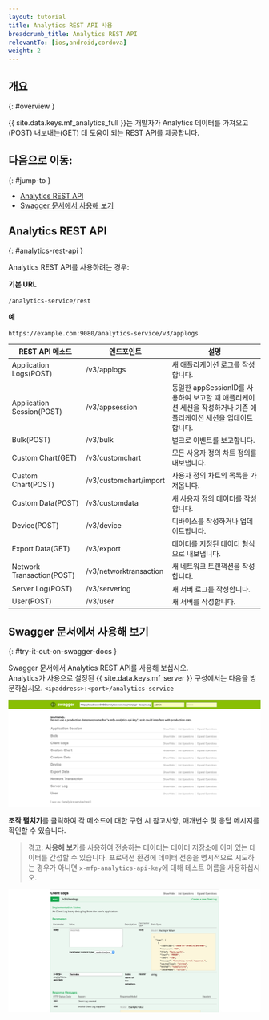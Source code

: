 ```yaml
---
layout: tutorial
title: Analytics REST API 사용
breadcrumb_title: Analytics REST API
relevantTo: [ios,android,cordova]
weight: 2
---
```

<!-- NLS_CHARSET=UTF-8 -->
## 개요
{: #overview }

{{ site.data.keys.mf_analytics_full }}는 개발자가 Analytics 데이터를 가져오고(POST) 내보내는(GET) 데 도움이 되는 REST API를 제공합니다.

## 다음으로 이동:
{: #jump-to }

* [Analytics REST API](#analytics-rest-api)
* [Swagger 문서에서 사용해 보기](#try-it-out-on-swagger-docs)

## Analytics REST API
{: #analytics-rest-api }

Analytics REST API를 사용하려는 경우:

**기본 URL**

`/analytics-service/rest`

**예**

`https://example.com:9080/analytics-service/v3/applogs`


REST API 메소드 | 엔드포인트 | 설명
--- | --- | ---
Application Logs(POST) | /v3/applogs | 새 애플리케이션 로그를 작성합니다.
Application Session(POST) | /v3/appsession | 동일한 appSessionID를 사용하여 보고할 때 애플리케이션 세션을 작성하거나 기존 애플리케이션 세션을 업데이트합니다.
Bulk(POST) | /v3/bulk | 벌크로 이벤트를 보고합니다.
Custom Chart(GET)| /v3/customchart | 모든 사용자 정의 차트 정의를 내보냅니다.
Custom Chart(POST) | /v3/customchart/import | 사용자 정의 차트의 목록을 가져옵니다.
Custom Data(POST) | /v3/customdata | 새 사용자 정의 데이터를 작성합니다.
Device(POST) | /v3/device | 디바이스를 작성하거나 업데이트합니다.
Export Data(GET) | /v3/export | 데이터를 지정된 데이터 형식으로 내보냅니다.
Network Transaction(POST) | /v3/networktransaction |  새 네트워크 트랜잭션을 작성합니다.
Server Log(POST) | /v3/serverlog | 새 서버 로그를 작성합니다.
User(POST) | /v3/user | 새 서버를 작성합니다.

## Swagger 문서에서 사용해 보기
{: #try-it-out-on-swagger-docs }

Swagger 문서에서 Analytics REST API를 사용해 보십시오.  
Analytics가 사용으로 설정된 {{ site.data.keys.mf_server }} 구성에서는 다음을 방문하십시오. `<ipaddress>:<port>/analytics-service`

![{{ site.data.keys.mf_analytics }} Swagger 문서 UI](analytics-swagger.png)

**조작 펼치기**를 클릭하여 각 메소드에 대한 구현 시 참고사항, 매개변수 및 응답 메시지를 확인할 수 있습니다.

> 경고: **사용해 보기**를 사용하여 전송하는 데이터는 데이터 저장소에 이미 있는 데이터를 간섭할 수 있습니다. 프로덕션 환경에 데이터 전송을 명시적으로 시도하는 경우가 아니면 `x-mfp-analytics-api-key`에 대해 테스트 이름을 사용하십시오.

![Swagger 문서 테스트](test-swagger.png)
